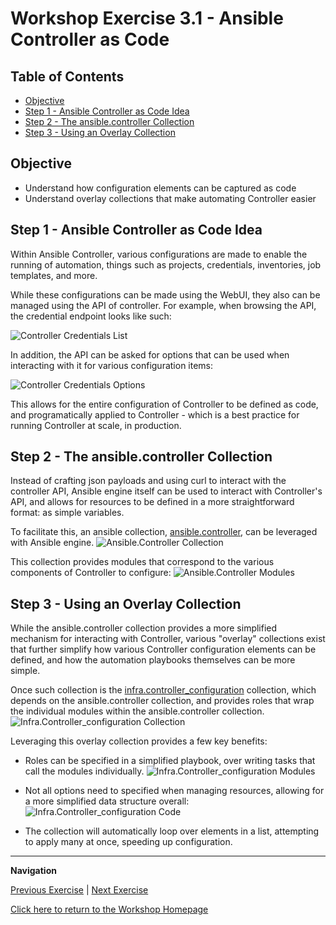 # Workshop Exercise 3.1 - Ansible Controller as Code

## Table of Contents

* [Objective](#objective)
* [Step 1 - Ansible Controller as Code Idea](#step-1---ansible-controller-as-code-idea)
* [Step 2 - The ansible.controller Collection](#step-2---the-ansiblecontroller-collection)
* [Step 3 - Using an Overlay Collection](#step-3---using-an-overlay-collection)

## Objective

* Understand how configuration elements can be captured as code
* Understand overlay collections that make automating Controller easier

## Step 1 - Ansible Controller as Code Idea
Within Ansible Controller, various configurations are made to enable the running of automation, things such as projects, credentials, inventories, job templates, and more.

While these configurations can be made using the WebUI, they also can be managed using the API of controller. For example, when browsing the API, the credential endpoint looks like such:

![Controller Credentials List](../.images/controller-api-credentials-list.png)

In addition, the API can be asked for options that can be used when interacting with it for various configuration items:

![Controller Credentials Options](../.images/controller-api-credentials-options.png)

This allows for the entire configuration of Controller to be defined as code, and programatically applied to Controller - which is a best practice for running Controller at scale, in production.

## Step 2 - The ansible.controller Collection
Instead of crafting json payloads and using curl to interact with the controller API, Ansible engine itself can be used to interact with Controller's API, and allows for resources to be defined in a more straightforward format: as simple variables.

To facilitate this, an ansible collection, [ansible.controller](https://console.redhat.com/ansible/automation-hub/repo/published/ansible/controller/), can be leveraged with Ansible engine.
![Ansible.Controller Collection](../.images/ansible.controller-collection.png)

This collection provides modules that correspond to the various components of Controller to configure:
![Ansible.Controller Modules](../.images/ansible.controller-modules.png)

## Step 3 - Using an Overlay Collection
While the ansible.controller collection provides a more simplified mechanism for interacting with Controller, various "overlay" collections exist that further simplify how various Controller configuration elements can be defined, and how the automation playbooks themselves can be more simple.

Once such collection is the [infra.controller_configuration](https://galaxy.ansible.com/ui/repo/published/infra/controller_configuration/content/?showing=role) collection, which depends on the ansible.controller collection, and provides roles that wrap the individual modules within the ansible.controller collection.
![Infra.Controller_configuration Collection](../.images/infra.controller_configuration-collection.png)

Leveraging this overlay collection provides a few key benefits:
- Roles can be specified in a simplified playbook, over writing tasks that call the modules individually.
![Infra.Controller_configuration Modules](../.images/infra.controller_configuration-roles.png)

- Not all options need to specified when managing resources, allowing for a more simplified data structure overall:
![Infra.Controller_configuration Code](../.images/infra.controller_configuration-code.png)

- The collection will automatically loop over elements in a list, attempting to apply many at once, speeding up configuration.

---
**Navigation**

[Previous Exercise](../2.2-ad-automation-part-2/) | [Next Exercise](../3.2-creating-hosts-and-groups/)

[Click here to return to the Workshop Homepage](../../README.md)
